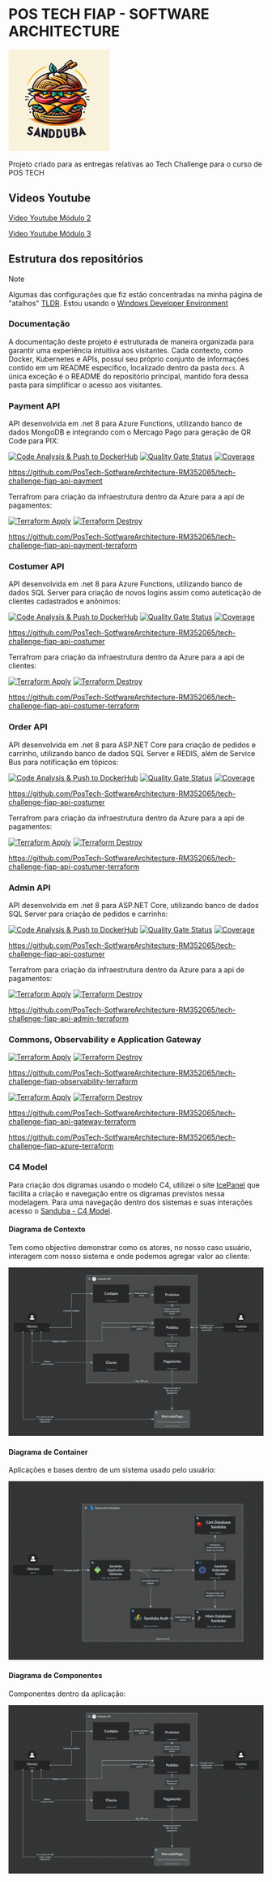 # POS TECH FIAP - SOFTWARE ARCHITECTURE
<img width="200" height="200" alt="Awesome GitHub Profile Readme" src="https://github.com/PosTech-SotfwareArchitecture-RM352065/.github/blob/79249f3afa76352cd1f954d841d8a5042254679e/docs/assets/sandduda-logo.png"> </img>

Projeto criado para as entregas relativas ao Tech Challenge para o curso de POS TECH

## Videos Youtube
[Video Youtube Módulo 2](https://www.youtube.com/watch?v=GzHLmtYgzV0)

[Video Youtube Módulo 3](https://www.youtube.com/watch?v=SvFZTCRB8gU)

## Estrutura dos repositórios

> [!Note]
> 
> Algumas das configurações que fiz estão concentradas na minha página de "atalhos" [TLDR](https://github.com/cangelosilima/TLDR). Estou usando o [Windows Developer Environment](https://github.com/cangelosilima/TLDR/tree/main/win-developer-env/README.md)

### Documentação
A documentação deste projeto é estruturada de maneira organizada para garantir uma experiência intuitiva aos visitantes. Cada contexto, como Docker, Kubernetes e APIs, possui seu próprio conjunto de informações contido em um README específico, localizado dentro da pasta `docs`. A única exceção é o README do repositório principal, mantido fora dessa pasta para simplificar o acesso aos visitantes.

### Payment API

API desenvolvida em .net 8 para Azure Functions, utilizando banco de dados MongoDB e integrando com o Mercago Pago para geração de QR Code para PIX:

[![Code Analysis & Push to DockerHub](https://github.com/PosTech-SotfwareArchitecture-RM352065/tech-challenge-fiap-api-payment/actions/workflows/code-analysis.yml/badge.svg?branch=main)](https://github.com/PosTech-SotfwareArchitecture-RM352065/tech-challenge-fiap-api-payment/actions/workflows/code-analysis.yml) [![Quality Gate Status](https://sonarcloud.io/api/project_badges/measure?project=PosTech-SotfwareArchitecture-RM352065_tech-challenge-fiap-api-payment&metric=alert_status)](https://sonarcloud.io/summary/overall?id=PosTech-SotfwareArchitecture-RM352065_tech-challenge-fiap-api-payment) [![Coverage](https://sonarcloud.io/api/project_badges/measure?project=PosTech-SotfwareArchitecture-RM352065_tech-challenge-fiap-api-payment&metric=coverage)](https://sonarcloud.io/summary/overall?id=PosTech-SotfwareArchitecture-RM352065_tech-challenge-fiap-api-payment) 

https://github.com/PosTech-SotfwareArchitecture-RM352065/tech-challenge-fiap-api-payment

Terrafrom para criação da infraestrutura dentro da Azure para a api de pagamentos:

[![Terraform Apply](https://github.com/PosTech-SotfwareArchitecture-RM352065/tech-challenge-fiap-api-payment-terraform/actions/workflows/terraform-apply.yml/badge.svg?branch=main)](https://github.com/PosTech-SotfwareArchitecture-RM352065/tech-challenge-fiap-api-payment-terraform/actions/workflows/terraform-apply.yml)
[![Terraform Destroy](https://github.com/PosTech-SotfwareArchitecture-RM352065/tech-challenge-fiap-api-payment-terraform/actions/workflows/terraform-destroy.yml/badge.svg?branch=main)](https://github.com/PosTech-SotfwareArchitecture-RM352065/tech-challenge-fiap-api-payment-terraform/actions/workflows/terraform-destroy.yml)

https://github.com/PosTech-SotfwareArchitecture-RM352065/tech-challenge-fiap-api-payment-terraform

### Costumer API

API desenvolvida em .net 8 para Azure Functions, utilizando banco de dados SQL Server para criação de novos logins assim como auteticação de clientes cadastrados e anônimos:

[![Code Analysis & Push to DockerHub](https://github.com/PosTech-SotfwareArchitecture-RM352065/tech-challenge-fiap-api-costumer/actions/workflows/code-analysis.yml/badge.svg?branch=main)](https://github.com/PosTech-SotfwareArchitecture-RM352065/tech-challenge-fiap-api-costumer/actions/workflows/code-analysis.yml) [![Quality Gate Status](https://sonarcloud.io/api/project_badges/measure?project=PosTech-SotfwareArchitecture-RM352065_tech-challenge-fiap-api-costumer&metric=alert_status)](https://sonarcloud.io/summary/overall?id=PosTech-SotfwareArchitecture-RM352065_tech-challenge-fiap-api-costumer) [![Coverage](https://sonarcloud.io/api/project_badges/measure?project=PosTech-SotfwareArchitecture-RM352065_tech-challenge-fiap-api-costumer&metric=coverage)](https://sonarcloud.io/summary/overall?id=PosTech-SotfwareArchitecture-RM352065_tech-challenge-fiap-api-costumer) 

https://github.com/PosTech-SotfwareArchitecture-RM352065/tech-challenge-fiap-api-costumer

Terrafrom para criação da infraestrutura dentro da Azure para a api de clientes:

[![Terraform Apply](https://github.com/PosTech-SotfwareArchitecture-RM352065/tech-challenge-fiap-api-costumer-terraform/actions/workflows/terraform-apply.yml/badge.svg?branch=main)](https://github.com/PosTech-SotfwareArchitecture-RM352065/tech-challenge-fiap-api-costumer-terraform/actions/workflows/terraform-apply.yml)
[![Terraform Destroy](https://github.com/PosTech-SotfwareArchitecture-RM352065/tech-challenge-fiap-api-costumer-terraform/actions/workflows/terraform-destroy.yml/badge.svg?branch=main)](https://github.com/PosTech-SotfwareArchitecture-RM352065/tech-challenge-fiap-api-costumer-terraform/actions/workflows/terraform-destroy.yml)

https://github.com/PosTech-SotfwareArchitecture-RM352065/tech-challenge-fiap-api-costumer-terraform

### Order API

API desenvolvida em .net 8 para ASP.NET Core para criação de pedidos e carrinho, utilizando banco de dados SQL Server e REDIS, além de Service Bus para notificação em tópicos:

[![Code Analysis & Push to DockerHub](https://github.com/PosTech-SotfwareArchitecture-RM352065/tech-challenge-fiap-api-order/actions/workflows/code-analysis.yml/badge.svg?branch=main)](https://github.com/PosTech-SotfwareArchitecture-RM352065/tech-challenge-fiap-api-order/actions/workflows/code-analysis.yml) [![Quality Gate Status](https://sonarcloud.io/api/project_badges/measure?project=PosTech-SotfwareArchitecture-RM352065_tech-challenge-fiap-api-order&metric=alert_status)](https://sonarcloud.io/summary/overall?id=PosTech-SotfwareArchitecture-RM352065_tech-challenge-fiap-api-order) [![Coverage](https://sonarcloud.io/api/project_badges/measure?project=PosTech-SotfwareArchitecture-RM352065_tech-challenge-fiap-api-order&metric=coverage)](https://sonarcloud.io/summary/overall?id=PosTech-SotfwareArchitecture-RM352065_tech-challenge-fiap-api-order) 

https://github.com/PosTech-SotfwareArchitecture-RM352065/tech-challenge-fiap-api-costumer

Terrafrom para criação da infraestrutura dentro da Azure para a api de pagamentos:

[![Terraform Apply](https://github.com/PosTech-SotfwareArchitecture-RM352065/tech-challenge-fiap-api-order-terraform/actions/workflows/terraform-apply.yml/badge.svg?branch=main)](https://github.com/PosTech-SotfwareArchitecture-RM352065/tech-challenge-fiap-api-order-terraform/actions/workflows/terraform-apply.yml)
[![Terraform Destroy](https://github.com/PosTech-SotfwareArchitecture-RM352065/tech-challenge-fiap-api-order-terraform/actions/workflows/terraform-destroy.yml/badge.svg?branch=main)](https://github.com/PosTech-SotfwareArchitecture-RM352065/tech-challenge-fiap-api-order-terraform/actions/workflows/terraform-destroy.yml)

https://github.com/PosTech-SotfwareArchitecture-RM352065/tech-challenge-fiap-api-costumer-terraform

### Admin API

API desenvolvida em .net 8 para ASP.NET Core, utilizando banco de dados SQL Server para criação de pedidos e carrinho:

[![Code Analysis & Push to DockerHub](https://github.com/PosTech-SotfwareArchitecture-RM352065/tech-challenge-fiap-api-admin/actions/workflows/code-analysis.yml/badge.svg?branch=main)](https://github.com/PosTech-SotfwareArchitecture-RM352065/tech-challenge-fiap-api-admin/actions/workflows/code-analysis.yml) [![Quality Gate Status](https://sonarcloud.io/api/project_badges/measure?project=PosTech-SotfwareArchitecture-RM352065_tech-challenge-fiap-api-admin&metric=alert_status)](https://sonarcloud.io/summary/overall?id=PosTech-SotfwareArchitecture-RM352065_tech-challenge-fiap-api-admin) [![Coverage](https://sonarcloud.io/api/project_badges/measure?project=PosTech-SotfwareArchitecture-RM352065_tech-challenge-fiap-api-admin&metric=coverage)](https://sonarcloud.io/summary/overall?id=PosTech-SotfwareArchitecture-RM352065_tech-challenge-fiap-api-admin) 

https://github.com/PosTech-SotfwareArchitecture-RM352065/tech-challenge-fiap-api-costumer

Terrafrom para criação da infraestrutura dentro da Azure para a api de pagamentos:

[![Terraform Apply](https://github.com/PosTech-SotfwareArchitecture-RM352065/tech-challenge-fiap-api-admin-terraform/actions/workflows/terraform-apply.yml/badge.svg?branch=main)](https://github.com/PosTech-SotfwareArchitecture-RM352065/tech-challenge-fiap-api-admin-terraform/actions/workflows/terraform-apply.yml)
[![Terraform Destroy](https://github.com/PosTech-SotfwareArchitecture-RM352065/tech-challenge-fiap-api-admin-terraform/actions/workflows/terraform-destroy.yml/badge.svg?branch=main)](https://github.com/PosTech-SotfwareArchitecture-RM352065/tech-challenge-fiap-api-admin-terraform/actions/workflows/terraform-destroy.yml)

https://github.com/PosTech-SotfwareArchitecture-RM352065/tech-challenge-fiap-api-admin-terraform

### Commons, Observability e Application Gateway

[![Terraform Apply](https://github.com/PosTech-SotfwareArchitecture-RM352065/tech-challenge-fiap-observability-terraform/actions/workflows/terraform-apply.yml/badge.svg?branch=main)](https://github.com/PosTech-SotfwareArchitecture-RM352065/tech-challenge-fiap-observability-terraform/actions/workflows/terraform-apply.yml)
[![Terraform Destroy](https://github.com/PosTech-SotfwareArchitecture-RM352065/tech-challenge-fiap-observability-terraform/actions/workflows/terraform-destroy.yml/badge.svg?branch=main)](https://github.com/PosTech-SotfwareArchitecture-RM352065/tech-challenge-fiap-observability-terraform/actions/workflows/terraform-destroy.yml)

https://github.com/PosTech-SotfwareArchitecture-RM352065/tech-challenge-fiap-observability-terraform

[![Terraform Apply](https://github.com/PosTech-SotfwareArchitecture-RM352065/tech-challenge-fiap-api-gateway-terraform/actions/workflows/terraform-apply.yml/badge.svg?branch=main)](https://github.com/PosTech-SotfwareArchitecture-RM352065/tech-challenge-fiap-api-gateway-terraform/actions/workflows/terraform-apply.yml)
[![Terraform Destroy](https://github.com/PosTech-SotfwareArchitecture-RM352065/tech-challenge-fiap-api-gateway-terraform/actions/workflows/terraform-destroy.yml/badge.svg?branch=main)](https://github.com/PosTech-SotfwareArchitecture-RM352065/tech-challenge-fiap-api-gateway-terraform/actions/workflows/terraform-destroy.yml)

https://github.com/PosTech-SotfwareArchitecture-RM352065/tech-challenge-fiap-api-gateway-terraform

https://github.com/PosTech-SotfwareArchitecture-RM352065/tech-challenge-fiap-azure-terraform

### C4 Model
Para criação dos digramas usando o modelo C4, utilizei o site [IcePanel](https://app.icepanel.io/) que facilita a criação e navegação entre os digramas previstos nessa modelagem. Para uma navegação dentro dos sistemas e suas interações acesso o [Sanduba - C4 Model](https://s.icepanel.io/3NzMSG0BWa6nvY/CH0k).

#### Diagrama de Contexto
Tem como objectivo demonstrar como os atores, no nosso caso usuário, interagem com nosso sistema e onde podemos agregar valor ao cliente:

<img alt="Diagrama de Contexto" src="https://github.com/PosTech-SotfwareArchitecture-RM352065/.github/blob/105726af71c66ceeb59197ee74cce4c13989f3dc/docs/assets/componentsDiagram.png"></img>

#### Diagrama de Container
Aplicações e bases dentro de um sistema usado pelo usuário:

<img alt="Diagrama de Contexto" src="https://github.com/PosTech-SotfwareArchitecture-RM352065/.github/blob/105726af71c66ceeb59197ee74cce4c13989f3dc/docs/assets/containerDiagram.png"></img>

#### Diagrama de Componentes
Componentes dentro da aplicação:

<img alt="Diagrama de Contexto" src="https://github.com/PosTech-SotfwareArchitecture-RM352065/.github/blob/105726af71c66ceeb59197ee74cce4c13989f3dc/docs/assets/componentsDiagram.png"></img>
